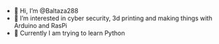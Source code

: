 - 👋 Hi, I’m @Baltaza288
- 👀 I’m interested in cyber security, 3d printing and making things with Arduino and RasPi
- 🌱 Currently I am trying to learn Python
